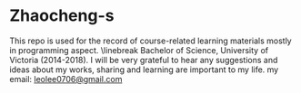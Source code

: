 # Zhaocheng-s
This repo is used for the record of course-related learning materials mostly in programming aspect.
\linebreak Bachelor of Science, University of Victoria (2014-2018).
I will be very grateful to hear any suggestions and ideas about my works, sharing and learning are important to my life.
my email: leolee0706@gmail.com
